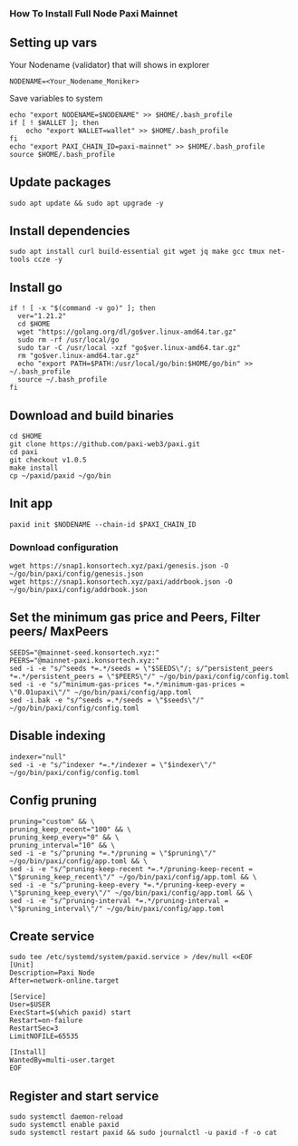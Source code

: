### How To Install Full Node Paxi Mainnet

## Setting up vars
Your Nodename (validator) that will shows in explorer
```
NODENAME=<Your_Nodename_Moniker>
```

Save variables to system
```
echo "export NODENAME=$NODENAME" >> $HOME/.bash_profile
if [ ! $WALLET ]; then
	echo "export WALLET=wallet" >> $HOME/.bash_profile
fi
echo "export PAXI_CHAIN_ID=paxi-mainnet" >> $HOME/.bash_profile
source $HOME/.bash_profile
```

## Update packages
```
sudo apt update && sudo apt upgrade -y
```

## Install dependencies
```
sudo apt install curl build-essential git wget jq make gcc tmux net-tools ccze -y
```

## Install go
```
if ! [ -x "$(command -v go)" ]; then
  ver="1.21.2"
  cd $HOME
  wget "https://golang.org/dl/go$ver.linux-amd64.tar.gz"
  sudo rm -rf /usr/local/go
  sudo tar -C /usr/local -xzf "go$ver.linux-amd64.tar.gz"
  rm "go$ver.linux-amd64.tar.gz"
  echo "export PATH=$PATH:/usr/local/go/bin:$HOME/go/bin" >> ~/.bash_profile
  source ~/.bash_profile
fi
```

## Download and build binaries
```
cd $HOME
git clone https://github.com/paxi-web3/paxi.git
cd paxi
git checkout v1.0.5
make install
cp ~/paxid/paxid ~/go/bin
```

## Init app
```
paxid init $NODENAME --chain-id $PAXI_CHAIN_ID
```

### Download configuration
```
wget https://snap1.konsortech.xyz/paxi/genesis.json -O ~/go/bin/paxi/config/genesis.json
wget https://snap1.konsortech.xyz/paxi/addrbook.json -O ~/go/bin/paxi/config/addrbook.json
```

## Set the minimum gas price and Peers, Filter peers/ MaxPeers
```
SEEDS="@mainnet-seed.konsortech.xyz:"
PEERS="@mainnet-paxi.konsortech.xyz:"
sed -i -e "s/^seeds *=.*/seeds = \"$SEEDS\"/; s/^persistent_peers *=.*/persistent_peers = \"$PEERS\"/" ~/go/bin/paxi/config/config.toml
sed -i -e "s/^minimum-gas-prices *=.*/minimum-gas-prices = \"0.01upaxi\"/" ~/go/bin/paxi/config/app.toml
sed -i.bak -e "s/^seeds =.*/seeds = \"$seeds\"/" ~/go/bin/paxi/config/config.toml
```

## Disable indexing
```
indexer="null"
sed -i -e "s/^indexer *=.*/indexer = \"$indexer\"/" ~/go/bin/paxi/config/config.toml
```

## Config pruning
```
pruning="custom" && \
pruning_keep_recent="100" && \
pruning_keep_every="0" && \
pruning_interval="10" && \
sed -i -e "s/^pruning *=.*/pruning = \"$pruning\"/" ~/go/bin/paxi/config/app.toml && \
sed -i -e "s/^pruning-keep-recent *=.*/pruning-keep-recent = \"$pruning_keep_recent\"/" ~/go/bin/paxi/config/app.toml && \
sed -i -e "s/^pruning-keep-every *=.*/pruning-keep-every = \"$pruning_keep_every\"/" ~/go/bin/paxi/config/app.toml && \
sed -i -e "s/^pruning-interval *=.*/pruning-interval = \"$pruning_interval\"/" ~/go/bin/paxi/config/app.toml
```

## Create service
```
sudo tee /etc/systemd/system/paxid.service > /dev/null <<EOF
[Unit]
Description=Paxi Node
After=network-online.target

[Service]
User=$USER
ExecStart=$(which paxid) start
Restart=on-failure
RestartSec=3
LimitNOFILE=65535

[Install]
WantedBy=multi-user.target
EOF
```

## Register and start service
```
sudo systemctl daemon-reload
sudo systemctl enable paxid
sudo systemctl restart paxid && sudo journalctl -u paxid -f -o cat
```
